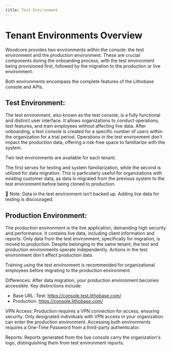 ```yaml
---
title: Test Environment
---
```


# Tenant Environments Overview

Woodcore provides two environments within the console: the test environment and the production environment. These are crucial components during the onboarding process, with the test environment being provisioned first, followed by the migration to the production or live environment.

Both environments encompass the complete features of the Lithobase console and APIs.

## Test Environment:

The test environment, also known as the test console, is a fully functional and distinct user interface. It allows organizations to conduct operations, test features, and train employees without affecting live data. After onboarding, a test console is created for a specific number of users within the organization for a trial period. Operations in the test environment don't impact the production data, offering a risk-free space to familiarize with the system.

Two test environments are available for each tenant. 

The first serves for testing and system familiarization, while the second is utilized for data migration. This is particularly useful for organizations with existing customer data, as data is migrated from the previous system to the test environment before being cloned to production.

📘
Note: Data in the test environment isn't backed up. Adding live data for testing is discouraged.

## Production Environment:

The production environment is the live application, demanding high security and performance. It contains live data, including client information and reports. Only data from the test environment, specifically for migration, is moved to production. Despite belonging to the same tenant, the test and production environments operate independently. Actions in the test environment don't affect production data.

Training using the test environment is recommended for organizational employees before migrating to the production environment.

Differences:
After data migration, your production environment becomes accessible. Key distinctions include:

- Base URL: Test: https://console.test.lithobase.com/ 
- Production: https://console.lithobase.com/

VPN Access: Production requires a VPN connection for access, ensuring security. Only designated individuals with VPN access in your organization can enter the production environment. Accessing both environments requires a One-Time Password from a third-party authenticator.

Reports: Reports generated from the live console carry the organization's logo, distinguishing them from test environment reports.